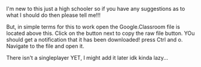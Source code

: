   I'm new to this just a high schooler so if you have any suggestions as to what I should do then please tell me!!!

  But, in simple terms for this to work open the Google.Classroom file is located above this. Click on the button next to copy the raw file button. YOu should get a notification that it has been downloaded! press Ctrl and o. Navigate to the file and open it.   

  There isn't a singleplayer YET, I might add it later idk kinda lazy...
